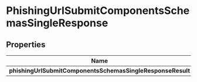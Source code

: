 # PhishingUrlSubmitComponentsSchemasSingleResponse

## Properties
Name | Type | Description | Notes
------------ | ------------- | ------------- | -------------
**phishingUrlSubmitComponentsSchemasSingleResponseResult** | [**PhishingUrlSubmit**](PhishingUrlSubmit.md) |  |  [optional]
